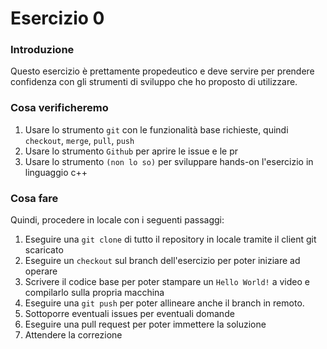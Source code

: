 # Esercizio 0

### Introduzione
Questo esercizio è prettamente propedeutico e deve servire per prendere confidenza con gli strumenti di sviluppo che ho proposto di utilizzare. 

### Cosa verificheremo
1. Usare lo strumento `git` con le funzionalità base richieste, quindi `checkout`, `merge`, `pull`, `push`
2. Usare lo strumento `Github` per aprire le issue e le pr
3. Usare lo strumento `(non lo so)` per sviluppare hands-on l'esercizio in linguaggio c++

### Cosa fare
Quindi, procedere in locale con i seguenti passaggi:
1. Eseguire una `git clone` di tutto il repository in locale tramite il client git scaricato
2. Eseguire un `checkout` sul branch dell'esercizio per poter iniziare ad operare
3. Scrivere il codice base per poter stampare un `Hello World!` a video e compilarlo sulla propria macchina
4. Eseguire una `git push` per poter allineare anche il branch in remoto.
5. Sottoporre eventuali issues per eventuali domande
6. Eseguire una pull request per poter immettere la soluzione
7. Attendere la correzione